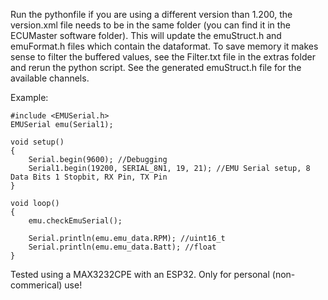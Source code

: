 Run the pythonfile if you are using a different version than 1.200, the version.xml file needs to be in the same folder (you can find it in the ECUMaster software folder). This will update the emuStruct.h and emuFormat.h files which contain the dataformat. To save memory it makes sense to filter the buffered values, see the Filter.txt file in the extras folder and rerun the python script. See the generated emuStruct.h file for the available channels.

Example:

```
#include <EMUSerial.h>
EMUSerial emu(Serial1);

void setup()
{
	Serial.begin(9600); //Debugging
	Serial1.begin(19200, SERIAL_8N1, 19, 21); //EMU Serial setup, 8 Data Bits 1 Stopbit, RX Pin, TX Pin
}

void loop()
{
	emu.checkEmuSerial();
	
  	Serial.println(emu.emu_data.RPM); //uint16_t
 	Serial.println(emu.emu_data.Batt); //float  
}
 ```
 
Tested using a MAX3232CPE with an ESP32. Only for personal (non-commerical) use!
